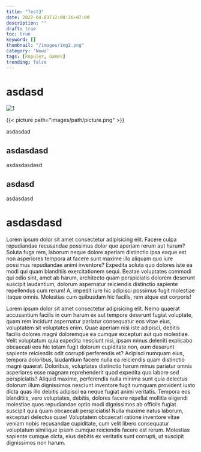 ```yaml
---
title: "Test3"
date: 2022-04-03T12:00:26+07:00
description: ""
draft: true
toc: true
keyword: []
thumbnail: "/images/img2.png"
category: 'News'
tags: [Populer, Games]
trending: false
---
```



# asdasd

![1](/images/1.webp)

{{< picture path="images/path/picture.png" >}}


asdasdad

## asdasdasd

asdasdasdasd

## asdasd

asdasdasd

# asdasdasd
Lorem ipsum dolor sit amet consectetur adipisicing elit. Facere culpa repudiandae recusandae possimus dolor quo aperiam rerum aut harum? Soluta fuga rem, laborum neque dolore aperiam distinctio ipsa eaque est non asperiores tempora at facere sunt maxime illo aliquam quo iure possimus repudiandae animi inventore? Expedita soluta quo dolores iste ea modi qui quam blanditiis exercitationem sequi. Beatae voluptates commodi qui odio sint, amet ab harum, architecto quam perspiciatis dolorem deserunt suscipit laudantium, dolorum aspernatur reiciendis distinctio sapiente repellendus cum rerum! A, impedit iure hic adipisci possimus fugit molestiae itaque omnis. Molestias cum quibusdam hic facilis, rem atque est corporis!

Lorem ipsum dolor sit amet consectetur adipisicing elit. Nemo quaerat accusantium facilis in cum harum ex aut tempore deserunt fugiat voluptate, quam rem incidunt aspernatur pariatur consequatur eos vitae eius, voluptatem sit voluptates enim. Quae aperiam nisi iste adipisci, debitis facilis dolores magni doloremque ea cumque excepturi aut quo molestiae. Velit voluptatum quia expedita nesciunt nisi, ipsam minus deleniti explicabo obcaecati eos hic totam fugit dolorum cupiditate non, eum deserunt sapiente reiciendis odit corrupti perferendis et? Adipisci numquam eius, tempora doloribus, laudantium facere nulla ea reiciendis quam distinctio magni quaerat. Doloribus, voluptates distinctio harum minus pariatur omnis asperiores esse magnam reprehenderit quod expedita quo labore sed perspiciatis? Aliquid maxime, perferendis nulla minima sunt quia delectus dolorum illum dignissimos nesciunt inventore fugit numquam provident iusto dicta quas illo debitis adipisci ea neque fugiat animi veritatis. Tempora eos blanditiis, vero voluptates, debitis, dolores facere repellat mollitia eligendi molestiae quos repudiandae optio modi dignissimos ab officiis fugiat suscipit quia quam obcaecati perspiciatis! Nulla maxime natus laborum, excepturi delectus quae! Voluptatem obcaecati ratione inventore vitae veniam nobis recusandae cupiditate, cum velit libero consequatur voluptatum similique ipsam cumque reiciendis facere est rerum. Molestias sapiente cumque dicta, eius debitis ex veritatis sunt corrupti, ut suscipit dignissimos non harum.
